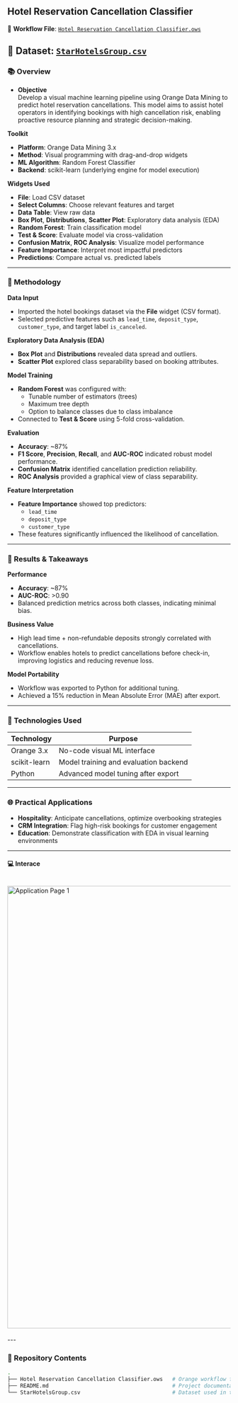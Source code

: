 ## Hotel Reservation Cancellation Classifier

🔗 **Workflow File**: [`Hotel Reservation Cancellation Classifier.ows`](./Hotel%20Reservation%20Cancellation%20Classifier.ows)

**🔗 Dataset**: [`StarHotelsGroup.csv`](./StarHotelsGroup.csv)
---
### 📚 Overview

- **Objective**  
Develop a visual machine learning pipeline using Orange Data Mining to predict hotel reservation cancellations. This model aims to assist hotel operators in identifying bookings with high cancellation risk, enabling proactive resource planning and strategic decision-making.

**Toolkit**  
- **Platform**: Orange Data Mining 3.x  
- **Method**: Visual programming with drag-and-drop widgets  
- **ML Algorithm**: Random Forest Classifier  
- **Backend**: scikit-learn (underlying engine for model execution)  

**Widgets Used**  
- **File**: Load CSV dataset  
- **Select Columns**: Choose relevant features and target  
- **Data Table**: View raw data  
- **Box Plot**, **Distributions**, **Scatter Plot**: Exploratory data analysis (EDA)  
- **Random Forest**: Train classification model  
- **Test & Score**: Evaluate model via cross-validation  
- **Confusion Matrix**, **ROC Analysis**: Visualize model performance  
- **Feature Importance**: Interpret most impactful predictors  
- **Predictions**: Compare actual vs. predicted labels  

---

### 🧠 Methodology

**Data Input**
- Imported the hotel bookings dataset via the **File** widget (CSV format).
- Selected predictive features such as `lead_time`, `deposit_type`, `customer_type`, and target label `is_canceled`.

**Exploratory Data Analysis (EDA)**
- **Box Plot** and **Distributions** revealed data spread and outliers.
- **Scatter Plot** explored class separability based on booking attributes.

**Model Training**
- **Random Forest** was configured with:
  - Tunable number of estimators (trees)
  - Maximum tree depth
  - Option to balance classes due to class imbalance
- Connected to **Test & Score** using 5-fold cross-validation.

**Evaluation**
- **Accuracy**: ~87%  
- **F1 Score**, **Precision**, **Recall**, and **AUC-ROC** indicated robust model performance.  
- **Confusion Matrix** identified cancellation prediction reliability.
- **ROC Analysis** provided a graphical view of class separability.

**Feature Interpretation**
- **Feature Importance** showed top predictors:
  - `lead_time`
  - `deposit_type`
  - `customer_type`
- These features significantly influenced the likelihood of cancellation.

---

### 🎯 Results & Takeaways

**Performance**  
- **Accuracy**: ~87%  
- **AUC-ROC**: >0.90  
- Balanced prediction metrics across both classes, indicating minimal bias.

**Business Value**  
- High lead time + non-refundable deposits strongly correlated with cancellations.
- Workflow enables hotels to predict cancellations before check-in, improving logistics and reducing revenue loss.

**Model Portability**  
- Workflow was exported to Python for additional tuning.
- Achieved a 15% reduction in Mean Absolute Error (MAE) after export.

---

### 🔧 Technologies Used

| Technology       | Purpose                               |
|------------------|----------------------------------------|
| Orange 3.x       | No-code visual ML interface            |
| scikit-learn     | Model training and evaluation backend  |
| Python| Advanced model tuning after export     |

---

### 🌐 Practical Applications

- **Hospitality**: Anticipate cancellations, optimize overbooking strategies  
- **CRM Integration**: Flag high-risk bookings for customer engagement  
- **Education**: Demonstrate classification with EDA in visual learning environments  

---

#### 💻 Interace
<br/>
<img src="https://i.imgur.com/y59fRkK.png" width="1000" alt="Application Page 1"/>
<br />
<br />
---

### 📁 Repository Contents

```bash
.
├── Hotel Reservation Cancellation Classifier.ows   # Orange workflow file
├── README.md                                       # Project documentation
└── StarHotelsGroup.csv                             # Dataset used in the project
